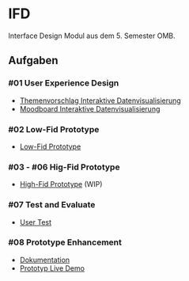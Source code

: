 # IFD

Interface Design Modul aus dem 5. Semester OMB.

## Aufgaben

### #01 User Experience Design

- [Themenvorschlag Interaktive Datenvisualisierung](./Aufgaben/01-User_Experience_Design/Themenvorschlag.pdf)
- [Moodboard Interaktive Datenvisualisierung](./Aufgaben/01-User_Experience_Design/Moodboard.pdf)

### #02 Low-Fid Prototype

- [Low-Fid Prototype](./Aufgaben/02-Prototyping/low-fid-prototype.png)

### #03 - #06 Hig-Fid Prototype

- [High-Fid Prototype](https://react-file-explore-ifd.netlify.app) (WIP)

### #07 Test and Evaluate

- [User Test](./Aufgaben/07-User_Testing/User_Testing.pdf)

### #08 Prototype Enhancement

- [Dokumentation](./Aufgaben/08-Prototype_Enhancement/Dokuementation.pdf)
- [Prototyp Live Demo](https://vue-file-explorer-ifd.netlify.app/)
